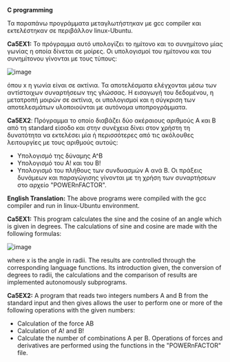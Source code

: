 **C programming**

Τα παραπάνω προγράμματα μεταγλωτήστηκαν με gcc compiler και εκτελέστηκαν σε περιβάλλον linux-Ubuntu.

**Ca5EX1:** Το πρόγραμμα αυτό υπολογίζει το ημίτονο και το συνημίτονο μίας γωνίας η οποία δίνεται σε μοίρες. Οι υπολογισμοί του 
ημίτονου και του συνημίτονου γίνονται με τους τύπους:

![image](https://user-images.githubusercontent.com/73886448/160575854-10462903-7681-4fd9-a211-e63d699b0a2a.png)

όπου x η γωνία είναι σε ακτίνια. Τα αποτελέσματα ελέγχονται μέσω των αντίστοιχων συναρτήσεων της γλώσσας. Η εισαγωγή του
δεδομένου, η μετατροπή μοιρών σε ακτίνια, οι υπολογισμοί και η
σύγκριση των αποτελεσμάτων υλοποιούνται με αυτόνομα
υποπρογράμματα.

**Ca5EX2**: Πρόγραμμα το οποίο διαβάζει δύο ακέραιους αριθμούς Α και Β από τη standard είσοδο και στην συνέχεια δίνει
στον χρήστη τη δυνατότητα να εκτελέσει μία ή περισσότερες από τις ακόλουθες λειτουργίες με τους αριθμούς αυτούς:
* Υπολογισμό της δύναμης Α^Β
* Υπολογισμό του Α! και του Β!
* Υπολογισμό του πλήθους των συνδυασμών Α ανά Β.
Οι πράξεις δυνάμεων και παραγώγισης γίνονται με τη χρήση των συναρτήσεων στο αρχείο "POWERnFACTOR".


**English Translation:**
The above programs were compiled with the gcc compiler and run in linux-Ubuntu environment.

**Ca5EX1:** This program calculates the sine and the cosine of an angle which is given in degrees. The calculations of sine and cosine are
made with the following formulas:

![image](https://user-images.githubusercontent.com/73886448/160575854-10462903-7681-4fd9-a211-e63d699b0a2a.png)

where x is the angle in radii. The results are controlled through the corresponding language functions. Its introduction
given, the conversion of degrees to radii, the calculations and the comparison of results are implemented autonomously
subprograms.

**Ca5EX2:** A program that reads two integers
numbers A and B from the standard input and then gives
allows the user to perform one or more of the following operations with the given numbers:
* Calculation of the force AB
* Calculation of A! and B!
* Calculate the number of combinations A per B.
Operations of forces and derivatives are performed using the functions in the "POWERnFACTOR" file.
